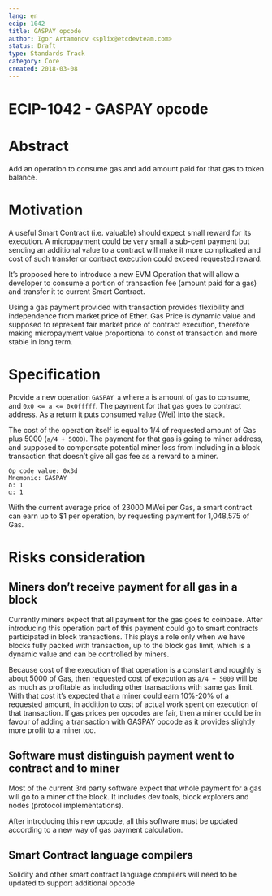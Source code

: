 ```yaml
---
lang: en
ecip: 1042
title: GASPAY opcode
author: Igor Artamonov <splix@etcdevteam.com>
status: Draft
type: Standards Track
category: Core
created: 2018-03-08
---
```

    
# ECIP-1042 - GASPAY opcode    
    
# Abstract
Add an operation to consume gas and add amount paid for that gas to token balance.

# Motivation
A useful Smart Contract (i.e. valuable) should expect small reward for its execution. A micropayment could be very 
small a sub-cent payment but sending an additional value to a contract will make it more complicated and cost of such 
transfer or contract execution could exceed requested reward.

It’s proposed here to introduce a new EVM Operation that will allow a developer to consume a portion of transaction fee 
(amount paid for a gas) and transfer it to current Smart Contract. 

Using a gas payment provided with transaction provides flexibility and independence from market price of Ether. Gas Price 
is dynamic value and supposed to represent fair market price of contract execution, therefore making micropayment value 
proportional to const of transaction and more stable in long term. 

# Specification
Provide a new operation `GASPAY a` where `a` is amount of gas to consume, and `0x0 <= a <= 0x0fffff`. The payment for 
that gas goes to contract address. As a return it puts consumed value (Wei) into the stack.

The cost of the operation itself is equal to 1/4 of requested amount of Gas plus 5000 (`a/4 + 5000`). The payment for 
that gas is going to miner address, and supposed to compensate potential miner loss from including in a block 
transaction that doesn’t give all gas fee as a reward to a miner.

```
Op code value: 0x3d
Mnemonic: GASPAY
δ: 1
α: 1
```

With the current average price of 23000 MWei per Gas, a smart contract can earn up to $1 per operation, by 
requesting payment for 1,048,575 of Gas.

# Risks consideration
 
## Miners don’t receive payment for all gas in a block
Currently miners expect that all payment for the gas goes to coinbase. After introducing this operation part of this 
payment could go to smart contracts participated in block transactions. This plays a role only when we have blocks fully 
packed with transaction, up to the block gas limit, which is a dynamic value and can be controlled by miners. 

Because cost of the execution of that operation is a constant and roughly is about 5000 of Gas, then requested cost of 
execution as `a/4 + 5000` will be as much as profitable as including other transactions with same gas limit. With that 
cost it’s expected that a miner could earn 10%-20% of a requested amount, in addition to cost of actual work spent on 
execution of that transaction. If gas prices per opcodes are fair, then a miner could be in favour of adding a 
transaction with GASPAY opcode as it provides slightly more profit to a miner too.

## Software must distinguish payment went to contract and to miner
Most of the current 3rd party software expect that whole payment for a gas will go to a miner of the block. It includes 
dev tools, block explorers and nodes (protocol implementations). 

After introducing this new opcode, all this software must be updated according to a new way of gas payment calculation.

## Smart Contract language compilers
Solidity and other smart contract language compilers will need to be updated to support additional opcode
